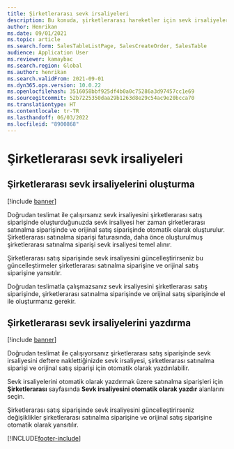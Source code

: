```yaml
---
title: Şirketlerarası sevk irsaliyeleri
description: Bu konuda, şirketlerarası hareketler için sevk irsaliyelerinin nasıl oluşturulacağı ve yazdırılacağı açıklanmaktadır
author: Henrikan
ms.date: 09/01/2021
ms.topic: article
ms.search.form: SalesTableListPage, SalesCreateOrder, SalesTable
audience: Application User
ms.reviewer: kamaybac
ms.search.region: Global
ms.author: henrikan
ms.search.validFrom: 2021-09-01
ms.dyn365.ops.version: 10.0.22
ms.openlocfilehash: 3516058bbf925df4b0a0c75286a3d97457cc1e69
ms.sourcegitcommit: 52b7225350daa29b1263d8e29c54ac9e20bcca70
ms.translationtype: HT
ms.contentlocale: tr-TR
ms.lasthandoff: 06/03/2022
ms.locfileid: "8900868"
---
```

# <a name="intercompany-packing-slips"></a>Şirketlerarası sevk irsaliyeleri

## <a name="generate-intercompany-packing-slips"></a>Şirketlerarası sevk irsaliyelerini oluşturma

[!include [banner](../../includes/banner.md)]

Doğrudan teslimat ile çalışırsanız sevk irsaliyesini şirketlerarası satış siparişinde oluşturduğunuzda sevk irsaliyesi her zaman şirketlerarası satınalma siparişinde ve orijinal satış siparişinde otomatik olarak oluşturulur. Şirketlerarası satınalma siparişi faturasında, daha önce oluşturulmuş şirketlerarası satınalma siparişi sevk irsaliyesi temel alınır.

Şirketlerarası satış siparişinde sevk irsaliyesini güncelleştirirseniz bu güncelleştirmeler şirketlerarası satınalma siparişine ve orijinal satış siparişine yansıtılır.

Doğrudan teslimatla çalışmazsanız sevk irsaliyesini şirketlerarası satış siparişinde, şirketlerarası satınalma siparişinde ve orijinal satış siparişinde el ile oluşturmanız gerekir.

## <a name="print-intercompany-packing-slips"></a>Şirketlerarası sevk irsaliyelerini yazdırma

[!include [banner](../../includes/banner.md)]

Doğrudan teslimat ile çalışıyorsanız şirketlerarası satış siparişinde sevk irsaliyesini deftere naklettiğinizde sevk irsaliyesi, şirketlerarası satınalma siparişi ve orijinal satış siparişi için otomatik olarak yazdırılabilir.

Sevk irsaliyelerini otomatik olarak yazdırmak üzere satınalma siparişleri için **Şirketlerarası** sayfasında **Sevk irsaliyesini otomatik olarak yazdır** alanlarını seçin.

Şirketlerarası satış siparişinde sevk irsaliyesini güncelleştirirseniz değişiklikler şirketlerarası satınalma siparişine ve orijinal satış siparişine otomatik olarak yansıtılır.

[!INCLUDE[footer-include](../../includes/footer-banner.md)]
